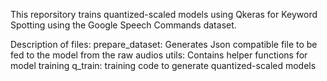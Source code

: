 This reporsitory trains quantized-scaled models using Qkeras for Keyword Spotting using the Google Speech Commands dataset.

Description of files:
prepare_dataset: Generates Json compatible file to be fed to the model from the raw audios
utils: Contains helper functions for model training
q_train: training code to generate quantized-scaled models
